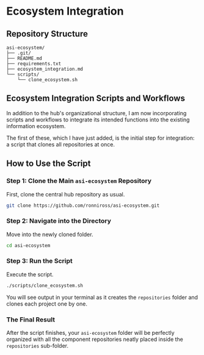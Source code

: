 # Ecosystem Integration

## Repository Structure

```
asi-ecosystem/
├── .git/
├── README.md
├── requirements.txt
├── ecosystem_integration.md
└── scripts/
    └── clone_ecosystem.sh
```

## Ecosystem Integration Scripts and Workflows

In addition to the hub's organizational structure, I am now incorporating scripts and workflows to integrate its intended functions into the existing information ecosystem.

The first of these, which I have just added, is the initial step for integration: a script that clones all repositories at once.

## How to Use the Script

### Step 1: Clone the Main `asi-ecosystem` Repository

First, clone the central hub repository as usual.

```bash
git clone https://github.com/ronniross/asi-ecosystem.git
```

### Step 2: Navigate into the Directory

Move into the newly cloned folder.

```bash
cd asi-ecosystem
```

### Step 3: Run the Script

Execute the script.

```bash
./scripts/clone_ecosystem.sh
```

You will see output in your terminal as it creates the `repositories` folder and clones each project one by one.

### The Final Result

After the script finishes, your `asi-ecosystem` folder will be perfectly organized with all the component repositories neatly placed inside the `repositories` sub-folder.
